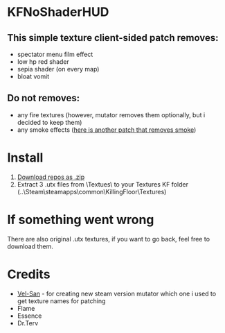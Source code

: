 # KFNoShaderHUD
## This simple texture client-sided patch removes:
- spectator menu film effect
- low hp red shader
- sepia shader (on every map)
- bloat vomit
## Do not removes: 
- any fire textures (however, mutator removes them optionally, but i decided to keep them)
- any smoke effects ([here is another patch that removes smoke](https://github.com/rinneten/KFNoSmokePatch))
# Install
1. [Download repos as .zip](https://github.com/rinneten/KFNoShaderHUD/archive/refs/heads/main.zip)
2. Extract 3 .utx files from \Textues\ to your Textures KF folder (..\Steam\steamapps\common\KillingFloor\Textures\)
# If something went wrong
There are also original .utx textures, if you want to go back, feel free to download them.
# Credits
- [Vel-San](http://steamcommunity.com/profiles/76561198122568951) - for creating new steam version mutator which one i used to get texture names for patching
- Flame
- Essence
- Dr.Terv
